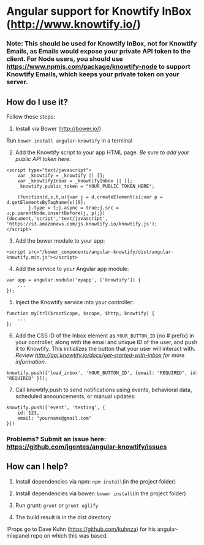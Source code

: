 # Angular support for Knowtify InBox (http://www.knowtify.io/)

### Note: This should be used for Knowtify InBox, not for Knowtify Emails, as Emails would expose your private API token to the client. For Node users, you should use https://www.npmjs.com/package/knowtify-node to support Knowtify Emails, which keeps your private token on your server.

## How do I use it?

Follow these steps:

1) Install via Bower (http://bower.io/) 

Run ``bower install angular-knowtify`` in a terminal


2) Add the Knowtify script to your app HTML page. *Be sure to add your public API token here.*

```
<script type="text/javascript">
    var _knowtify = _knowtify || [];
    var _knowtifyInbox = _knowtifyInbox || [];
    _knowtify.public_token = "YOUR_PUBLIC_TOKEN_HERE";
 
    (function(d,s,t,u){var j = d.createElement(s);var p = d.getElementsByTagName(s)[0];
        j.type = t;j.async = true;j.src = u;p.parentNode.insertBefore(j, p);})(document,'script','text/javascript', 'https://s3.amazonaws.com/js.knowtify.io/knowtify.js');
</script>
```


3) Add the bower module to your app:

```
<script src="/bower_components/angular-knowtify/dist/angular-knowtify.min.js"></script>
```


4) Add the service to your Angular app module:

```
var app = angular.module('myapp', ['knowtify']) {
    ...
});
```


5) Inject the Knowtify service into your controller:

```
function myCtrl($rootScope, $scope, $http, knowtify) {
    ...
};
```


6) Add the CSS ID of the Inbox element as ``YOUR_BUTTON_ID`` (no # prefix) in your controller, along with the email and unique ID of the user, and push it to Knowtify. This initializes the button that your user will interact with. *Review http://api.knowtify.io/docs/get-started-with-inbox for more information.*

```
knowtify.push(['load_inbox', 'YOUR_BUTTON_ID', {email: "REQUIRED", id: "REQUIRED" }]);
```


7) Call knowtify.push to send notifications using events, behavioral data, scheduled announcements, or manual updates:  

```
knowtify.push(['event', 'testing', {
    id: 123,
    email: "yourname@gmail.com"
}])
```      

### Problems? Submit an issue here: https://github.com/jgentes/angular-knowtify/issues

## How can I help?

1) Install dependencies via npm: ``npm install``(in the project folder)

2) Install dependencies via bower: ``bower install``(in the project folder)

2) Run grunt: ``grunt`` or ``grunt uglify``

3) The build result is in the dist directory


!Props go to Dave Kuhn (https://github.com/kuhnza) for his angular-mixpanel repo on which this was based. 